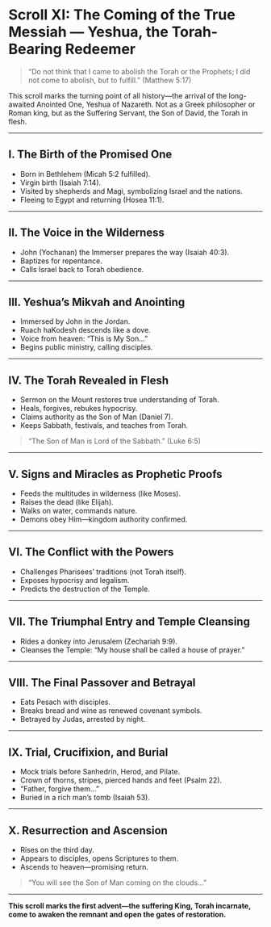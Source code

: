 # Scroll XI: The Coming of the True Messiah — Yeshua, the Torah-Bearing Redeemer

> “Do not think that I came to abolish the Torah or the Prophets; I did not come to abolish, but to fulfill.” (Matthew 5:17)

This scroll marks the turning point of all history—the arrival of the long-awaited Anointed One, Yeshua of Nazareth. Not as a Greek philosopher or Roman king, but as the Suffering Servant, the Son of David, the Torah in flesh.

---

## I. The Birth of the Promised One

* Born in Bethlehem (Micah 5:2 fulfilled).
* Virgin birth (Isaiah 7:14).
* Visited by shepherds and Magi, symbolizing Israel and the nations.
* Fleeing to Egypt and returning (Hosea 11:1).

---

## II. The Voice in the Wilderness

* John (Yochanan) the Immerser prepares the way (Isaiah 40:3).
* Baptizes for repentance.
* Calls Israel back to Torah obedience.

---

## III. Yeshua’s Mikvah and Anointing

* Immersed by John in the Jordan.
* Ruach haKodesh descends like a dove.
* Voice from heaven: “This is My Son...”
* Begins public ministry, calling disciples.

---

## IV. The Torah Revealed in Flesh

* Sermon on the Mount restores true understanding of Torah.
* Heals, forgives, rebukes hypocrisy.
* Claims authority as the Son of Man (Daniel 7).
* Keeps Sabbath, festivals, and teaches from Torah.

> “The Son of Man is Lord of the Sabbath.” (Luke 6:5)

---

## V. Signs and Miracles as Prophetic Proofs

* Feeds the multitudes in wilderness (like Moses).
* Raises the dead (like Elijah).
* Walks on water, commands nature.
* Demons obey Him—kingdom authority confirmed.

---

## VI. The Conflict with the Powers

* Challenges Pharisees’ traditions (not Torah itself).
* Exposes hypocrisy and legalism.
* Predicts the destruction of the Temple.

---

## VII. The Triumphal Entry and Temple Cleansing

* Rides a donkey into Jerusalem (Zechariah 9:9).
* Cleanses the Temple: “My house shall be called a house of prayer.”

---

## VIII. The Final Passover and Betrayal

* Eats Pesach with disciples.
* Breaks bread and wine as renewed covenant symbols.
* Betrayed by Judas, arrested by night.

---

## IX. Trial, Crucifixion, and Burial

* Mock trials before Sanhedrin, Herod, and Pilate.
* Crown of thorns, stripes, pierced hands and feet (Psalm 22).
* “Father, forgive them...”
* Buried in a rich man’s tomb (Isaiah 53).

---

## X. Resurrection and Ascension

* Rises on the third day.
* Appears to disciples, opens Scriptures to them.
* Ascends to heaven—promising return.

> “You will see the Son of Man coming on the clouds...”

---

**This scroll marks the first advent—the suffering King, Torah incarnate, come to awaken the remnant and open the gates of restoration.**

